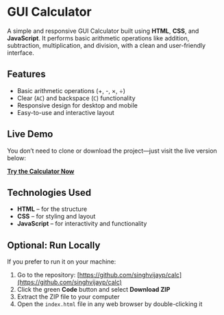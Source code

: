 # GUI Calculator

A simple and responsive GUI Calculator built using **HTML**, **CSS**, and **JavaScript**. It performs basic arithmetic operations like addition, subtraction, multiplication, and division, with a clean and user-friendly interface.

## Features

- Basic arithmetic operations (+, -, ×, ÷)
- Clear (`AC`) and backspace (`C`) functionality
- Responsive design for desktop and mobile
- Easy-to-use and interactive layout

## Live Demo

You don’t need to clone or download the project—just visit the live version below:

[**Try the Calculator Now**](https://singhvijayp.github.io/calc/)

## Technologies Used

- **HTML** – for the structure
- **CSS** – for styling and layout
- **JavaScript** – for interactivity and functionality

## Optional: Run Locally

If you prefer to run it on your machine:

1. Go to the repository: [https://github.com/singhvijayp/calc](https://github.com/singhvijayp/calc)
2. Click the green **Code** button and select **Download ZIP**
3. Extract the ZIP file to your computer
4. Open the `index.html` file in any web browser by double-clicking it